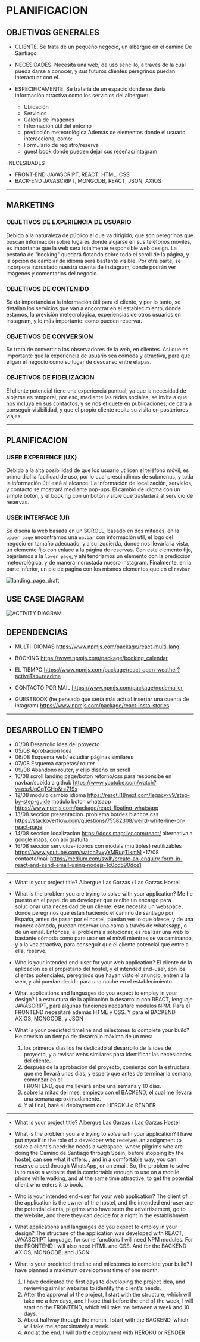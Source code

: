 # PLANIFICACION 

## OBJETIVOS GENERALES

- CLIENTE. Se trata de un pequeño negocio, un albergue en el camino De Santiago
- NECESIDADES. Necesita una web, de uso sencillo, a través de la cual pueda darse a conocer, y sus futuros clientes peregrinos puedan interactuar con el.

- ESPECIFICAMENTE. Se trataría de un espacio donde se daría información atractiva como los servicios del albergue:
  * Ubicación
  * Servicios
  * Galería de imágenes
  * Información útil del entorno
  * predicción meteorológica
  Además de elementos donde el usuario interacciona, como:
  * Formulario de registro/reserva
  * guest book donde pueden dejar sus reseñas/Intagram

-NECESIDADES
  * FRONT-END JAVASCRIPT, REACT, HTML, CSS
  * BACK-END JAVASCRIPT, MONGODB, REACT, JSON, AXIOS
---
## MARKETING 

### OBJETIVOS DE EXPERIENCIA DE USUARIO
Debido a la naturaleza de público al que va dirigido, que son peregrinos que buscan información sobre lugares donde alojarse en sus teléfonos móviles, es importante que la web sera totalmente responsible web design.
La pestaña de "booking" quedará flotando sobre todo el scroll de la página, y la opción de cambiar de idioma será bastante visible.
Por otra parte, se incorpora incrustado nuestra cuenta de instagram, donde podrán ver imágenes y comentarios del negocio.

### OBJETIVOS DE CONTENIDO
Se da importancia a la información útil para el cliente, y por lo tanto, se detallan los servicios que van a encontrar en el establecimiento, donde estamos, la previsión meteorológica, experiencias de otros usuarios en instagram, y lo más importante: como pueden reservar.

### OBJETIVOS DE CONVERSION
Se trata de convertir a los observadores de la web, en clientes. Así que es importante que la experiencia de usuario sea cómoda y atractiva, para que eligan el negocio como su lugar de descanso entre etapas.

### OBJETIVOS DE FIDELIZACION
El cliente potencial tiene una experiencia puntual, ya que la necesidad de alojarse es temporal, por eso, mediante las redes sociales, se invita a que nos incluya en sus contactos, y se nos etiquete en publicaciones, de cara a conseguir visibilidad, y que el propio cliente repita su visita en posteriores viajes.

---
## PLANIFICACION

### USER EXPERIENCE (UX)
Debido a la alta posibilidad de que los usuario utilicen el teléfono móvil, es primordial la facilidad de uso, por lo cual prescindimos de submenus, y toda la información útil está al alcance. 
La información de localización, servicios, y contacto se mostrará mediante pop-ups. El cambio de idioma con un simple botón, y el booking con un botón visible que trasladará al servicio de reservas.

### USER INTERFACE (UI)
Se diseña la web basada en un SCROLL, basado en dos mitades, en la `upper page` encontramos una `navbar` con información útil, el logo del negocio en tamaño adecuado, y a su izquierda, donde nos llevaría la vista, un elemento fijo con enlace a la página de reservas.
Con este elemento fijo, bajaríamos a la `lower page`, y ahí tendríamos un elemento con la predicción meteorológica, y de manera incrustada nuesro instagram. Finalmente, en la parte inferior, un pie de página con los mismos elementos que en el `navbar`


![landing_page_draft](https://github.com/user-attachments/assets/6286c4f7-695f-4aea-b95a-1144e1263eb2)

## USE CASE DIAGRAM

![ACTIVITY DIAGRAM](https://github.com/user-attachments/assets/9a1f55ea-ee36-4099-bde9-aa78ea8b0ecf)

## DEPENDENCIAS

- MULTI IDIOMAS
https://www.npmjs.com/package/react-multi-lang

- BOOKING
https://www.npmjs.com/package/booking_calendar

- EL TIEMPO
https://www.npmjs.com/package/react-open-weather?activeTab=readme

- CONTACTO POR MAIL
https://www.npmjs.com/package/nodemailer

- GUESTBOOK (he pensado que sería más actual insertar una cuenta de intagram)
https://www.npmjs.com/package/react-insta-stories


---
## DESARROLLO EN TIEMPO

- 01/08 Desarrollo Idea del proyecto
- 05/08 Aprobación Idea
- 06/08 Esquema web/ estudiar páginas similares
- 07/08 Esquema carpetas/ router
- 09/08 Abandono router, y elijo diseño en scroll
- 10/08 scroll landing page/boton retorno/css para responsibe en navbar/subida a github
https://www.youtube.com/watch?v=oszUqCqTGHo&t=719s
- 12/08 modulo cambio idioma
https://react.i18next.com/legacy-v9/step-by-step-guide
 modulo boton whatsapp
https://www.npmjs.com/package/react-floating-whatsapp
- 13/08
seccion presentacion. problema bordes blancos css
https://stackoverflow.com/questions/75582308/weird-white-line-on-react-page
- 14/08 seccion localizacion
https://docs.maptiler.com/react/
alternativa a google maps, con api gratuita
- 16/08 seccion servicios- iconos con modals (multiples) reutilizables
https://www.youtube.com/watch?v=yYMRuqTIkmM
-17/08 contacto/mail
https://medium.com/swlh/create-an-enquiry-form-in-react-and-send-email-using-nodejs-1c0cd590dce1
---

- What is your project title?
Albergue Las Garzas / Las Garzas Hostel

- What is the problem you are trying to solve with your application? 
Me he puesto en el papel de un developer que recibe un encargo para solucionar una necesidad de un cliente: este necesita un webspace, donde peregrinos que están haciendo el camino de santiago por España, antes de pasar por el hostel, puedan ver lo que ofrece, y de una manera cómoda, puedan reservar una cama a través de whatssapp, o de un email. 
Entonces, el problema a solucionar, es realizar una web lo bastante cómoda como para usar en el móvil mientras se va caminando, y a la vez atractiva, para conseguir que el cliente potencial que entre a ella, reserve.

- Who is your intended end-user for your web application? 
El cliente de la aplicacion es el propietario del hostel, y el intended end-user, son los clientes potenciales, peregrinos que hayan visto el anuncio, entren a la web, y ahí puedan decidir para una noche en el establecimiento.

- What applications and languages do you expect to employ in your design?
La estructura de la aplicación la desarrollo con REACT, lenguaje JAVASCRIPT, para algunas funciones necesitaré módulos NPM.
Para el FRONTEND necesitaré además HTML y CSS.
Y para el BACKEND AXIOS, MONGODB, y JSON

- What is your predicted timeline and milestones to complete your build?
He previsto un tiempo de desarrollo máximo de un mes:

   1. los primeros días los he dedicado al desarrollo de la idea de proyecto, y a revisar webs similares para identificar las necesidades del cliente.
   2. después de la aprobación del proyecto, comienzo con la estructura, que me llevará unos días, y espero que antes de terminar la semana, comenzar en el     
      FRONTEND, que me llevará entre una semana y 10 días.
   3. sobre la mitad del mes, empiezo con el BACKEND, el cual me llevará una semana aproximadamente.
   4. Y al final, haré el deployment con HEROKU o RENDER
 
---

- What is your project title?
Albergue Las Garzas / Las Garzas Hostel

- What is the problem you are trying to solve with your application? 
I have put myself in the role of a developer who receives an assignment to solve a client's need: he needs a webspace, where pilgrims who are doing the Camino de Santiago through Spain, before stopping by the hostel, can see what it offers. , and in a comfortable way, you can reserve a bed through WhatsApp, or an email. 
So, the problem to solve is to make a website that is comfortable enough to use on a mobile phone while walking, and at the same time attractive, to get the potential client who enters it to book.

- Who is your intended end-user for your web application? 
The client of the application is the owner of the hostel, and the intended end-user are the potential clients, pilgrims who have seen the advertisement, go to the website, and there they can decide for a night in the establishment.

- What applications and languages do you expect to employ in your design?
The structure of the application was developed with REACT, JAVASCRIPT language, for some functions I will need NPM modules.
For the FRONTEND I will also need HTML and CSS.
And for the BACKEND AXIOS, MONGODB, and JSON

- What is your predicted timeline and milestones to complete your build?
I have planned a maximum development time of one month:

   1. I have dedicated the first days to developing the project idea, and reviewing similar websites to identify the client's needs.
   2. After the approval of the project, I start with the structure, which will take me a few days, and I hope that before the end of the week, I will start on 
     the FRONTEND, which will take me between a week and 10 days.
   3. About halfway through the month, I start with the BACKEND, which will take me approximately a week.
   4. And at the end, I will do the deployment with HEROKU or RENDER
